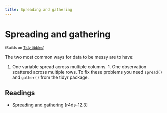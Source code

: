 ```yaml
---
title: Spreading and gathering
---
```


<!-- Generated automatically from spread-gather.yml. Do not edit by hand -->

# Spreading and gathering
<small>(Builds on [Tidy tibbles](tidy-tibbles.md))</small>

The two most common ways for data to be messy are to have:
1. One variable spread across multiple columns. 1. One observation scattered across multiple rows.
To fix these problems you need `spread()` and `gather()` from the tidyr package.

## Readings

  * [Spreading and gathering](http://r4ds.had.co.nz/tidy-data.html#spreading-and-gathering) [r4ds-12.3]



